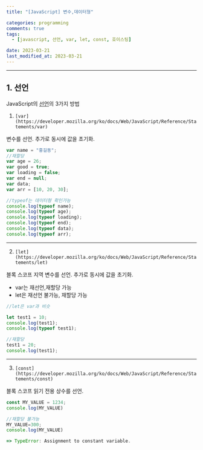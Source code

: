 ```yaml
---
title: "[JavaScript] 변수,데이터형"

categories: programming
comments: true
tags:
  - [javascript, 선언, var, let, const, 호이스팅]

date: 2023-03-21
last_modified_at: 2023-03-21
---
```


---

## 1. 선언

JavaScript의 [선언](https://developer.mozilla.org/ko/docs/Web/JavaScript/Guide/Grammar_and_Types#%EC%84%A0%EC%96%B8)의 3가지 방법

1. `[var](https://developer.mozilla.org/ko/docs/Web/JavaScript/Reference/Statements/var)`

변수를 선언. 추가로 동시에 값을 초기화.

```jsx
var name = "홍길동";
//재할당
var age = 26;
var good = true;
var loading = false;
var end = null;
var data;
var arr = [10, 20, 30];

//typeof는 데이터형 확인가능
console.log(typeof name);
console.log(typeof age);
console.log(typeof loading);
console.log(typeof end);
console.log(typeof data);
console.log(typeof arr);
```

---

2. `[let](https://developer.mozilla.org/ko/docs/Web/JavaScript/Reference/Statements/let)`

블록 스코프 지역 변수를 선언. 추가로 동시에 값을 초기화.

- var는 재선언,재할당 가능
- let은 재선언 불가능, 재할당 가능

```jsx
//let은 var과 비슷

let test1 = 10;
console.log(test1);
console.log(typeof test1);

//재할당
test1 = 20;
console.log(test1);
```

---

3. `[const](https://developer.mozilla.org/ko/docs/Web/JavaScript/Reference/Statements/const)`

블록 스코프 읽기 전용 상수를 선언.

```jsx
const MY_VALUE = 1234;
console.log(MY_VALUE)

//재할당 불가능
MY_VALUE=300;
console.log(MY_VALUE)

=> TypeError: Assignment to constant variable.
```
